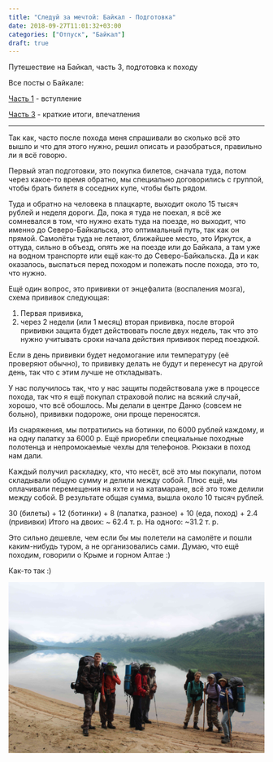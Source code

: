 ```yaml
---
title: "Следуй за мечтой: Байкал - Подготовка"
date: 2018-09-27T11:01:32+03:00
categories: ["Отпуск", "Байкал"]
draft: true
---
```


Путешествие на Байкал, часть 3, подготовка к походу

<!--more-->

Все посты о Байкале:

[Часть 1](https://arybin93.github.io/posts/22_baikal_1/) - вступление

[Часть 3](https://arybin93.github.io/posts/23_baikal_2/) - краткие итоги, впечатления

---

Так как, часто после похода меня спрашивали во сколько всё это вышло и что для этого нужно, 
решил описать и разобраться, правильно ли я всё говорю.

Первый этап подготовки, это покупка билетов, сначала туда, потом через какое-то время обратно, 
мы специально договорились с группой, чтобы брать билетя в соседних купе, чтобы быть рядом.

Туда и обратно на человека в плацкарте, выходит около 15 тысяч рублей и неделя дороги.
Да, пока я туда не поехал, я всё же сомневался в том, что нужно ехать туда на поезде, но выходит,
что именно до Северо-Байкальска, это оптимальный путь, так как он прямой. 
Самолёты туда не летают, ближайшее место, это Иркутск, а оттуда, сильно в объезд, 
опять же на поезде или до Байкала, а там уже на водном транспорте или ещё как-то до Северо-Байкальска.
Да и как оказалось, выспаться перед походом и полежать после похода, это то, что нужно.

Ещё один вопрос, это прививки от энцефалита (воспаления мозга), схема прививок следующая:

1) Первая прививка, 
2) через 2 недели (или 1 месяц) вторая прививка, после второй прививки защита будет действовать после двух недель, 
так что это нужно учитывать сроки начала действия прививок перед поездкой.

Если в день прививки будет недомогание или температуру (её проверяют обычно), то прививку делать не будут 
и перенесут на другой день, так что с этим лучше не откладывать.

У нас получилось так, что у нас защиты подействовала уже в процессе похода, 
так что я ещё покупал страховой полис на всякий случай, хорошо, что всё обошлось. 
Мы делали в центре Данко (совсем не больно), прививки подороже, они проще переносятся.

Из снаряжения, мы потратились на ботинки, по 6000 рублей каждому, и на одну палатку за 6000 р. 
Ещё приоребли специальные походные полотенца и непромокаемые чехлы для телефонов. Рюкзаки в поход нам дали.

Каждый получил раскладку, кто, что несёт, всё это мы покупали, потом складывали общую сумму и делили между собой.
Плюс ещё, мы оплачивали перемещения на яхте и на катамаране, всё это тоже делили между собой.
В результате общая сумма, вышла около 10 тысяч рублей.

30 (билеты) + 12 (ботинки) + 8 (палатка, разное) + 10 (еда, поход) + 2.4 (прививки) 
Итого на двоих: ~ 62.4 т. р.
На одного: ~31.2 т. р.

Это сильно дешевле, чем если бы мы полетели на самолёте и пошли каким-нибудь туром, а не организовались сами.
Думаю, что ещё походим, говорили о Крыме и горном Алтае :)

Как-то так :)

![Baikal](/images/14_baikal_3.JPG "К выходу готовы, в полном обмундировании")
